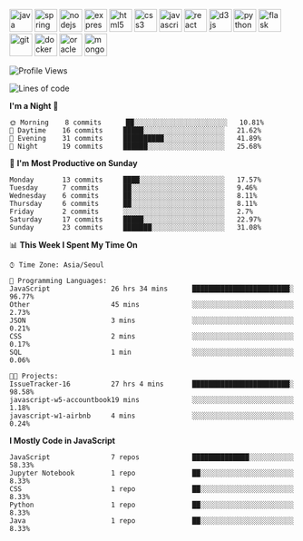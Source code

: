 <p align="left">
    <img src="https://devicons.github.io/devicon/devicon.git/icons/java/java-original-wordmark.svg" alt="java" width="40" height="40"/>
    <img src="https://www.vectorlogo.zone/logos/springio/springio-icon.svg" alt="spring" width="40" height="40"/>
    <img src="https://devicons.github.io/devicon/devicon.git/icons/nodejs/nodejs-original-wordmark.svg" alt="nodejs" width="40" height="40"/>
    <img src="https://devicons.github.io/devicon/devicon.git/icons/express/express-original-wordmark.svg" alt="express" width="40" height="40"/>
    <img src="https://devicons.github.io/devicon/devicon.git/icons/html5/html5-original-wordmark.svg" alt="html5" width="40" height="40"/>
    <img src="https://devicons.github.io/devicon/devicon.git/icons/css3/css3-original-wordmark.svg" alt="css3" width="40" height="40"/>
    <img src="https://devicons.github.io/devicon/devicon.git/icons/javascript/javascript-original.svg" alt="javascript" width="40" height="40"/>
    <img src="https://devicons.github.io/devicon/devicon.git/icons/react/react-original-wordmark.svg" alt="react" width="40" height="40"/>
    <img src="https://devicons.github.io/devicon/devicon.git/icons/d3js/d3js-original.svg" alt="d3js" width="40" height="40"/>
    <img src="https://devicons.github.io/devicon/devicon.git/icons/python/python-original.svg" alt="python" width="40" height="40"/>
    <img src="https://www.vectorlogo.zone/logos/pocoo_flask/pocoo_flask-icon.svg" alt="flask" width="40" height="40"/>
    <img src="https://www.vectorlogo.zone/logos/git-scm/git-scm-icon.svg" alt="git" width="40" height="40"/>
    <img src="https://devicons.github.io/devicon/devicon.git/icons/docker/docker-original-wordmark.svg" alt="docker" width="40" height="40"/>
    <img src="https://devicons.github.io/devicon/devicon.git/icons/oracle/oracle-original.svg" alt="oracle" width="40" height="40"/>
    <img src="https://devicons.github.io/devicon/devicon.git/icons/mongodb/mongodb-original-wordmark.svg" alt="mongodb" width="40" height="40"/>
</p>

<!--START_SECTION:waka-->
![Profile Views](http://img.shields.io/badge/Profile%20Views-2-blue)

![Lines of code](https://img.shields.io/badge/From%20Hello%20World%20I%27ve%20Written-638348%20lines%20of%20code-blue)

**I'm a Night 🦉** 

```text
🌞 Morning    8 commits      ██░░░░░░░░░░░░░░░░░░░░░░░   10.81% 
🌆 Daytime    16 commits     █████░░░░░░░░░░░░░░░░░░░░   21.62% 
🌃 Evening    31 commits     ██████████░░░░░░░░░░░░░░░   41.89% 
🌙 Night      19 commits     ██████░░░░░░░░░░░░░░░░░░░   25.68%

```
📅 **I'm Most Productive on Sunday** 

```text
Monday       13 commits     ████░░░░░░░░░░░░░░░░░░░░░   17.57% 
Tuesday      7 commits      ██░░░░░░░░░░░░░░░░░░░░░░░   9.46% 
Wednesday    6 commits      ██░░░░░░░░░░░░░░░░░░░░░░░   8.11% 
Thursday     6 commits      ██░░░░░░░░░░░░░░░░░░░░░░░   8.11% 
Friday       2 commits      ░░░░░░░░░░░░░░░░░░░░░░░░░   2.7% 
Saturday     17 commits     █████░░░░░░░░░░░░░░░░░░░░   22.97% 
Sunday       23 commits     ███████░░░░░░░░░░░░░░░░░░   31.08%

```


📊 **This Week I Spent My Time On** 

```text
⌚︎ Time Zone: Asia/Seoul

💬 Programming Languages: 
JavaScript               26 hrs 34 mins      ████████████████████████░   96.77% 
Other                    45 mins             ░░░░░░░░░░░░░░░░░░░░░░░░░   2.73% 
JSON                     3 mins              ░░░░░░░░░░░░░░░░░░░░░░░░░   0.21% 
CSS                      2 mins              ░░░░░░░░░░░░░░░░░░░░░░░░░   0.17% 
SQL                      1 min               ░░░░░░░░░░░░░░░░░░░░░░░░░   0.06%

🐱‍💻 Projects: 
IssueTracker-16          27 hrs 4 mins       ████████████████████████░   98.58% 
javascript-w5-accountbook19 mins             ░░░░░░░░░░░░░░░░░░░░░░░░░   1.18% 
javascript-w1-airbnb     4 mins              ░░░░░░░░░░░░░░░░░░░░░░░░░   0.24%

```

**I Mostly Code in JavaScript** 

```text
JavaScript               7 repos             ██████████████░░░░░░░░░░░   58.33% 
Jupyter Notebook         1 repo              ██░░░░░░░░░░░░░░░░░░░░░░░   8.33% 
CSS                      1 repo              ██░░░░░░░░░░░░░░░░░░░░░░░   8.33% 
Python                   1 repo              ██░░░░░░░░░░░░░░░░░░░░░░░   8.33% 
Java                     1 repo              ██░░░░░░░░░░░░░░░░░░░░░░░   8.33%

```



<!--END_SECTION:waka-->

